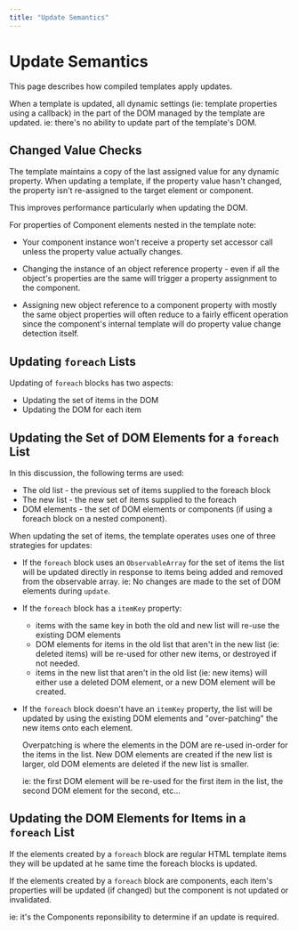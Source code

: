 ```yaml
---
title: "Update Semantics"
---
```

# Update Semantics

This page describes how compiled templates apply updates.

When a template is updated, all dynamic settings (ie: template properties
using a callback) in the part of the DOM managed by the template are
updated.  ie: there's no ability to update part of the template's DOM.

## Changed Value Checks

The template maintains a copy of the last assigned value for any dynamic
property.  When updating a template, if the property value hasn't changed,
the property isn't re-assigned to the target element or component.

This improves performance particularly when updating the DOM.

For properties of Component elements nested in the template note:

* Your component instance won't receive a property set accessor call unless 
  the property value actually changes.

* Changing the instance of an object reference property - even if all the 
  object's properties are the same will trigger a property assignment to 
  the component.

* Assigning new object reference to a component property with mostly the
  same object properties will often reduce to a fairly efficent operation
  since the component's internal template will do property value change
  detection itself.



## Updating `foreach` Lists

Updating of `foreach` blocks has two aspects:

* Updating the set of items in the DOM
* Updating the DOM for each item


## Updating the Set of DOM Elements for  a `foreach` List

In this discussion, the following terms are used:

* The old list - the previous set of items supplied to the foreach block
* The new list - the new set of items supplied to the foreach
* DOM elements - the set of DOM elements or components (if using a foreach
    block on a nested component).

When updating the set of items, the template operates uses one of three
strategies for updates:

* If the `foreach` block uses an `ObservableArray` for the set of items
    the list will be updated directly in response to items being added and
    removed from the observable array.  ie: No changes are made to the set 
    of DOM elements during `update`.

* If the `foreach` block has a `itemKey` property:

    * items with the same key in both the old and new list will re-use the
        existing DOM elements
    * DOM elements for items in the old list that aren't in the new list (ie: 
        deleted items) will be re-used for other new items, or destroyed 
        if not needed.
    * items in the new list that aren't in the old list (ie: new items) will 
        either use a deleted DOM element, or a new DOM element will be created.

* If the `foreach` block doesn't have an `itemKey` property, the list
    will be updated by using the existing DOM elements and "over-patching"
    the new items onto each element.

    Overpatching is where the elements in the DOM are re-used in-order
    for the items in the list.  New DOM elements are created if the new
    list is larger, old DOM elements are deleted if the new list is smaller.

    ie: the first DOM element will be re-used for the first item in the list,
    the second DOM element for the second, etc...


## Updating the DOM Elements for Items in a `foreach` List

If the elements created by a `foreach` block are regular HTML template items
they will be updated at he same time the foreach blocks is updated.

If the elements created by a `foreach` block are components, each item's
properties will be updated (if changed) but the component is not updated
or invalidated.  

ie: it's the Components reponsibility to determine if an update
is required.

